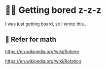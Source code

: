 # 🥱💤 Getting bored z-z-z

I was just getting board, so I wrote this...

## 📖 Refer for math
https://en.wikipedia.org/wiki/Sphere

https://en.wikipedia.org/wiki/Rotation
